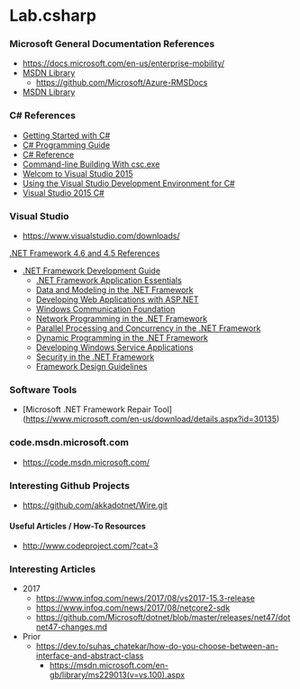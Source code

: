 Lab.csharp
====


### Microsoft General Documentation References
* https://docs.microsoft.com/en-us/enterprise-mobility/
* [MSDN Library](https://msdn.microsoft.com/en-us/library/ms123401.aspx)
  * https://github.com/Microsoft/Azure-RMSDocs
* [MSDN Library](https://msdn.microsoft.com/library)


### C# References
* [Getting Started with C#](https://msdn.microsoft.com/en-us/library/a72418yk.aspx)
* [C# Programming Guide](https://msdn.microsoft.com/en-us/library/67ef8sbd.aspx)
* [C# Reference](https://msdn.microsoft.com/en-us/library/618ayhy6.aspx)
* [Command-line Building With csc.exe](https://msdn.microsoft.com/en-us/library/78f4aasd.aspx)
* [Welcom to Visual Studio 2015](https://msdn.microsoft.com/en-us/library/dd831853.aspx)
* [Using the Visual Studio Development Environment for C#](https://msdn.microsoft.com/en-us/library/ms173063.aspx)
* [Visual Studio 2015 C#](https://msdn.microsoft.com/en-us/library/kx37x362.aspx)


### Visual Studio
* https://www.visualstudio.com/downloads/ 



[.NET Framework 4.6 and 4.5 References](https://msdn.microsoft.com/en-us/library/w0x726c2%28v=vs.110%29.aspx)
* [.NET Framework Development Guide](https://msdn.microsoft.com/en-us/library/hh156542%28v=vs.110%29.aspx)
  * [.NET Framework Application Essentials](https://msdn.microsoft.com/en-us/library/ms172157%28v=vs.110%29.aspx)
  * [Data and Modeling in the .NET Framework](https://msdn.microsoft.com/en-us/library/951h6we4%28v=vs.110%29.aspx)
  * [Developing Web Applications with ASP.NET](https://msdn.microsoft.com/en-us/library/bb400852%28v=vs.110%29.aspx)
  * [Windows Communication Foundation](https://msdn.microsoft.com/en-us/library/dd456779.aspx)
  * [Network Programming in the .NET Framework](https://msdn.microsoft.com/en-us/library/bb400852%28v=vs.110%29.aspx)
  * [Parallel Processing and Concurrency in the .NET Framework](https://msdn.microsoft.com/en-us/library/hh156548%28v=vs.110%29.aspx)
  * [Dynamic Programming in the .NET Framework](https://msdn.microsoft.com/en-us/library/hh156524%28v=vs.110%29.aspx)
  * [Developing Windows Service Applications](https://msdn.microsoft.com/en-us/library/y817hyb6%28v=vs.110%29.aspx)
  * [Security in the .NET Framework](https://msdn.microsoft.com/en-us/library/fkytk30f%28v=vs.110%29.aspx)
  * [Framework Design Guidelines](https://msdn.microsoft.com/en-us/library/ms229042(v=vs.110).aspx)


### Software Tools
* [Microsoft .NET Framework Repair Tool] (https://www.microsoft.com/en-us/download/details.aspx?id=30135)



### code.msdn.microsoft.com
* https://code.msdn.microsoft.com/



### Interesting Github Projects
* https://github.com/akkadotnet/Wire.git


#### Useful Articles / How-To Resources
* http://www.codeproject.com/?cat=3



### Interesting Articles
* 2017
  * https://www.infoq.com/news/2017/08/vs2017-15.3-release
  * https://www.infoq.com/news/2017/08/netcore2-sdk
  * https://github.com/Microsoft/dotnet/blob/master/releases/net47/dotnet47-changes.md
* Prior
  * https://dev.to/suhas_chatekar/how-do-you-choose-between-an-interface-and-abstract-class
    * https://msdn.microsoft.com/en-gb/library/ms229013(v=vs.100).aspx

